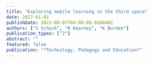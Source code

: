 ```yaml
---
title: "Exploring mobile learning in the third space"
date: 2017-01-01
publishDate: 2021-08-03T04:08:09.026040Z
authors: ["S Schuck", "M Kearney", "K Burden"]
publication_types: ["2"]
abstract: ""
featured: false
publication: "*Technology, Pedagogy and Education*"
---
```


